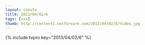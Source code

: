 ```yaml
--- 
layout: sieutv
title: 2013/04/02/6
tags: [xxx]
thumb: http://content2.sexforsure.com/2013/04/02/6/Video.jpg
---
```

{% include tvpro key="2013/04/02/6" %} 
